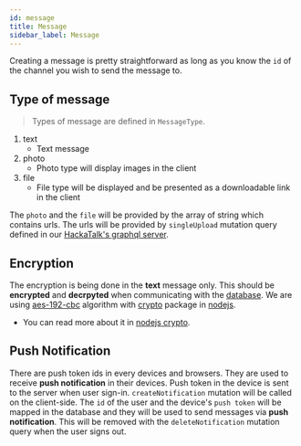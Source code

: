 ```yaml
---
id: message
title: Message
sidebar_label: Message
---
```


Creating a message is pretty straightforward as long as you know the `id` of the channel you wish to send the message to.

## Type of message

> Types of message are defined in `MessageType`.

1. text
   * Text message
2. photo
   * Photo type will display images in the client
3. file
   * File type will be displayed and be presented as a downloadable link in the client

The `photo` and the `file` will be provided by the array of string which contains urls. The urls will be provided by `singleUpload` mutation query defined in our [HackaTalk's graphql server](http://hackatalk.azurewebsites.net/graphql).

## Encryption

The encryption is being done in the **text** message only. This should be **encrypted** and **decrpyted** when communicating with the [database](https://en.wikipedia.org/wiki/Database). We are using [aes-192-cbc](https://encode-decode.com/aes-192-cbc-encrypt-online) algorithm with [crypto](https://nodejs.org/api/crypto.html) package in [nodejs](https://nodejs.org).
* You can read more about it in [nodejs crypto](https://nodejs.org/api/crypto.html).


## Push Notification

There are push token ids in every devices and browsers. They are used to receive **push notification** in their devices. Push token in the device is sent to the server when user sign-in. `createNotification` mutation will be called on the client-side. The `id` of the user and the device's `push token` will be mapped in the database and they will be used to send messages via **push notification**. This will be removed with the `deleteNotification` mutation query when the user signs out.
